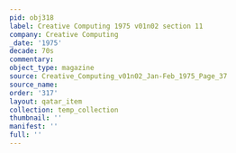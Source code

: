 ```yaml
---
pid: obj318
label: Creative Computing 1975 v01n02 section 11
company: Creative Computing
_date: '1975'
decade: 70s
commentary: 
object_type: magazine
source: Creative_Computing_v01n02_Jan-Feb_1975_Page_37
source_name: 
order: '317'
layout: qatar_item
collection: temp_collection
thumbnail: ''
manifest: ''
full: ''
---
```

